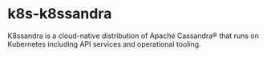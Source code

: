 # k8s-k8ssandra
K8ssandra is a cloud-native distribution of Apache Cassandra® that runs on Kubernetes including API services and operational tooling. 
